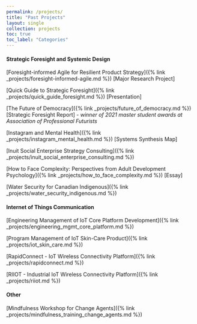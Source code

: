 ```yaml
---
permalink: /projects/
title: "Past Projects"
layout: single
collection: projects
toc: true
toc_label: "Categories"
---
```


#### Strategic Foresight and Systemic Design

[Foresight-informed Agile for Resilient Product Strategy]({% link _projects/foresight-informed-agile.md %}) [Major Research Project]

[Quick Guide to Strategic Foresight]({% link _projects/quick_guide_foresight.md %}) [Presentation]

[The Future of Democracy]({% link _projects/future_of_democracy.md %}) [Strategic Foresight Report] - *winner of 2021 master student awards at Association of Professional Futurists*

[Instagram and Mental Health]({% link _projects/instagram_mental_health.md %}) [Systems Synthesis Map]

[Inuit Social Enterprise Strategy Consulting]({% link _projects/inuit_social_enterprise_consulting.md %}) 

[How to Face Complexity: Perspectives from Adult Development Psychology]({% link _projects/how_to_face_complexity.md %}) [Essay]

[Water Security for Canadian Indigenous]({% link _projects/water_security_indigenous.md %}) 


#### Internet of Things Communication

[Engineering Management of IoT Core Platform Development]({% link _projects/engineering_mgmt_core_platform.md %})

[Program Management of IoT Skin-Care Product]({% link _projects/iot_skin_care.md %})

[RapidConnect - IoT Wireless Connectivity Platform]({% link _projects/rapidconnect.md %})

[RIIOT - Industrial IoT Wireless Connectivity Platform]({% link _projects/riiot.md %})

#### Other

[Mindfulness Workshop for Change Agents]({% link _projects/mindfulness_training_change_agents.md %})